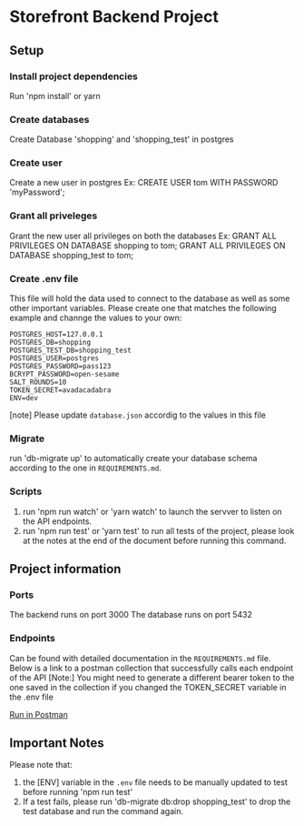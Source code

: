 # Storefront Backend Project

## Setup

### Install project dependencies 
Run 'npm install' or yarn 

### Create databases
Create Database 'shopping' and 'shopping_test' in postgres

### Create user
Create a new user in postgres
Ex: CREATE USER tom WITH PASSWORD 'myPassword';

### Grant all priveleges
Grant the new user all privileges on both the databases 
Ex: GRANT ALL PRIVILEGES ON DATABASE shopping to tom;
    GRANT ALL PRIVILEGES ON DATABASE shopping_test to tom;

### Create .env file
This file will hold the data used to connect to the database as well as some other important variables.
Please create one that matches the following example and channge the values to your own:

    POSTGRES_HOST=127.0.0.1
    POSTGRES_DB=shopping
    POSTGRES_TEST_DB=shopping_test
    POSTGRES_USER=postgres
    POSTGRES_PASSWORD=pass123
    BCRYPT_PASSWORD=open-sesame
    SALT_ROUNDS=10
    TOKEN_SECRET=avadacadabra
    ENV=dev

[note] Please update `database.json` accordig to the values in this file

### Migrate
run 'db-migrate up' to automatically create your database schema according to the one in `REQUIREMENTS.md`.

### Scripts 
1. run 'npm run watch' or 'yarn watch' to launch the servver to listen on the API endpoints.
2. run 'npm run test' or 'yarn test' to run all tests of the project, please look at the notes at the end of the document before running this command.

## Project information

### Ports
The backend runs on port 3000
The database runs on port 5432

### Endpoints
Can be found with detailed documentation in the `REQUIREMENTS.md` file.
Below is a link to a postman collection that successfully calls each endpoint of the API
[Note:] You might need to generate a different bearer token to the one saved in the collection if you changed the TOKEN_SECRET variable in the .env file

[Run in Postman](https://god.postman.co/run-collection/a4d2fee5f4ce12e095ca?action=collection%2Fimport)

## Important Notes

Please note that:
1. the [ENV] variable in the `.env` file needs to be manually updated to test before running 'npm run test'
2. If a test fails, please run 'db-migrate db:drop shopping_test' to drop the test database and run the       command again.